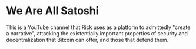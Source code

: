 <!-- TITLE: Rick Falkvinge -->
<!-- SUBTITLE: Rick Falkvinge is the founder of the Swedish Pirate Party. -->

# We Are All Satoshi
This is a YouTube channel that Rick uses as a platform to admittedly "create a narrative", attacking the existentially important properties of security and decentralization that Bitcoin can offer, and those that defend them.